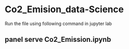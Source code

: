 # Co2_Emision_data-Science

Run the file using following command in jupyter lab

## panel serve Co2_Emission.ipynb 
